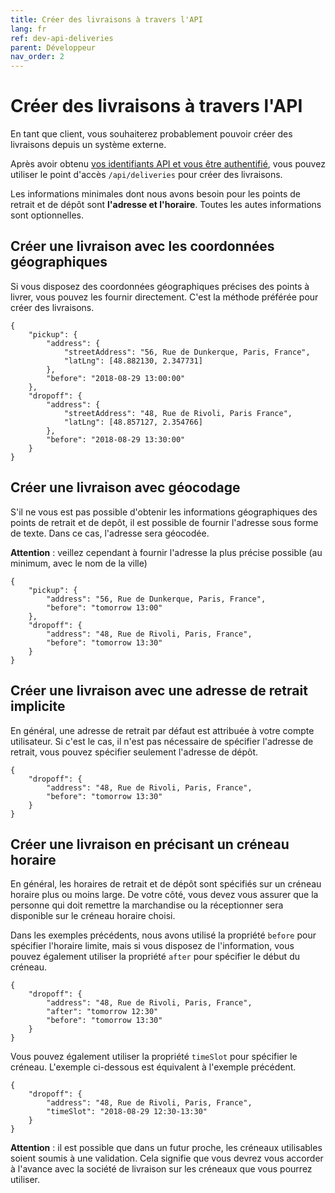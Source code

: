 ```yaml
---
title: Créer des livraisons à travers l'API
lang: fr
ref: dev-api-deliveries
parent: Développeur
nav_order: 2
---
```


# Créer des livraisons à travers l'API

En tant que client, vous souhaiterez probablement pouvoir créer des livraisons depuis un système externe.

Après avoir obtenu [vos identifiants API et vous être authentifié](/fr/developpeur/api.html), vous pouvez utiliser le point d'accès `/api/deliveries` pour créer des livraisons.

Les informations minimales dont nous avons besoin pour les points de retrait et de dépôt sont **l'adresse et l'horaire**.
Toutes les autes informations sont optionnelles.

## Créer une livraison avec les coordonnées géographiques

Si vous disposez des coordonnées géographiques précises des points à livrer, vous pouvez les fournir directement.
C'est la méthode préférée pour créer des livraisons.

```
{
    "pickup": {
        "address": {
            "streetAddress": "56, Rue de Dunkerque, Paris, France",
            "latLng": [48.882130, 2.347731]
        },
        "before": "2018-08-29 13:00:00"
    },
    "dropoff": {
        "address": {
            "streetAddress": "48, Rue de Rivoli, Paris France",
            "latLng": [48.857127, 2.354766]
        },
        "before": "2018-08-29 13:30:00"
    }
}
```

## Créer une livraison avec géocodage

S'il ne vous est pas possible d'obtenir les informations géographiques des points de retrait et de depôt, il est possible de fournir l'adresse sous forme de texte. Dans ce cas, l'adresse sera géocodée.

**Attention** : veillez cependant à fournir l'adresse la plus précise possible (au minimum, avec le nom de la ville)

```
{
    "pickup": {
        "address": "56, Rue de Dunkerque, Paris, France",
        "before": "tomorrow 13:00"
    },
    "dropoff": {
        "address": "48, Rue de Rivoli, Paris, France",
        "before": "tomorrow 13:30"
    }
}
```

## Créer une livraison avec une adresse de retrait implicite

En général, une adresse de retrait par défaut est attribuée à votre compte utilisateur.
Si c'est le cas, il n'est pas nécessaire de spécifier l'adresse de retrait, vous pouvez spécifier seulement l'adresse de dépôt.


```
{
    "dropoff": {
        "address": "48, Rue de Rivoli, Paris, France",
        "before": "tomorrow 13:30"
    }
}
```

## Créer une livraison en précisant un créneau horaire

En général, les horaires de retrait et de dépôt sont spécifiés sur un créneau horaire plus ou moins large.
De votre côté, vous devez vous assurer que la personne qui doit remettre la marchandise ou la réceptionner sera disponible sur le créneau horaire choisi.

Dans les exemples précédents, nous avons utilisé la propriété `before` pour spécifier l'horaire limite, mais si vous disposez de l'information, vous pouvez également utiliser la propriété `after` pour spécifier le début du créneau.

```
{
    "dropoff": {
        "address": "48, Rue de Rivoli, Paris, France",
        "after": "tomorrow 12:30"
        "before": "tomorrow 13:30"
    }
}
```

Vous pouvez également utiliser la propriété `timeSlot` pour spécifier le créneau.
L'exemple ci-dessous est équivalent à l'exemple précédent.

```
{
    "dropoff": {
        "address": "48, Rue de Rivoli, Paris, France",
        "timeSlot": "2018-08-29 12:30-13:30"
    }
}
```

**Attention** : il est possible que dans un futur proche, les créneaux utilisables soient soumis à une validation.
Cela signifie que vous devrez vous accorder à l'avance avec la société de livraison sur les créneaux que vous pourrez utiliser.
